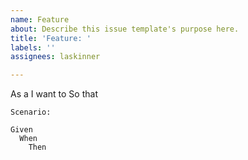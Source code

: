 ```yaml
---
name: Feature
about: Describe this issue template's purpose here.
title: 'Feature: '
labels: ''
assignees: laskinner

---
```


As a 
I want to
So that 

```
Scenario:

Given
  When
    Then
```
